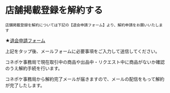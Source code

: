 # 店舗掲載登録を解約する

    店舗掲載登録を解約については下記の【退会申請フォーム】より、解約申請をお願いいたします

★[退会申請フォーム](user@conepoke.com)

上記をタップ後、メールフォームに必要事項をご入力して送信してください。

コネポケ事務局で現在取引中の商品や出品中・リクエスト中に商品がないか確認のうえ解約手続を行います。

コネポケ事務局から解約完了メールが届きますので、メールの配信をもって解約が完了したします。